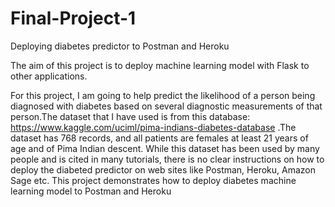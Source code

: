 # Final-Project-1
Deploying diabetes predictor to Postman and Heroku

The aim of this project is to deploy machine learning model with Flask to other applications.

For this project, I am going to help predict the likelihood of a person being diagnosed with diabetes based on several diagnostic measurements of that person.The dataset that I have used is from this database: 
https://www.kaggle.com/uciml/pima-indians-diabetes-database .The dataset has 768 records, and all patients are females at least 21 years of
age and of Pima Indian descent.
While this dataset has been used by many people and is cited in many tutorials, there is no clear instructions on how to deploy the diabeted predictor on web sites like
Postman, Heroku, Amazon Sage etc.
This project demonstrates how to deploy diabetes machine learning model to Postman and Heroku  
